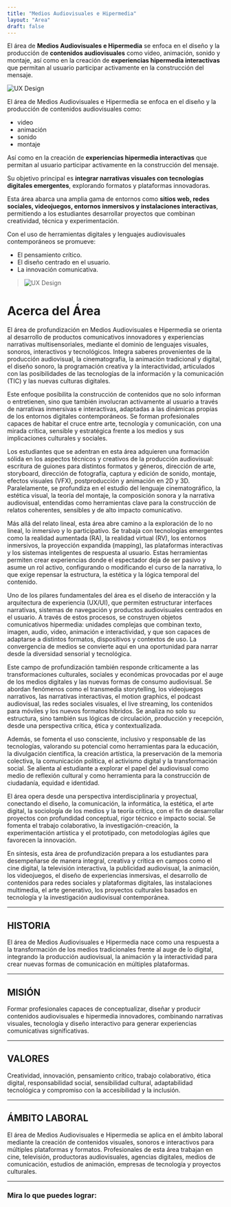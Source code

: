 ```yaml
---
title: "Medios Audiovisuales e Hipermedia"
layout: "Area"
draft: false
---
```


El área de **Medios Audiovisuales e Hipermedia** se enfoca en el diseño y la producción de **contenidos audiovisuales** como video, animación, sonido y montaje, así como en la creación de **experiencias hipermedia interactivas** que permitan al usuario participar activamente en la construcción del mensaje.

<!--more-->

![UX Design](/FAD-WebPage/images/placeholder.svg)

El área de Medios Audiovisuales e Hipermedia se enfoca en el diseño y la producción de contenidos audiovisuales como:
- video
- animación
- sonido
- montaje

Así como en la creación de **experiencias hipermedia interactivas** que permitan al usuario participar activamente en la construcción del mensaje. 

Su objetivo principal es **integrar narrativas visuales con tecnologías digitales emergentes**, explorando formatos y plataformas innovadoras.

Esta área abarca una amplia gama de entornos como **sitios web, redes sociales, videojuegos, entornos inmersivos y instalaciones interactivas**, permitiendo a los estudiantes desarrollar proyectos que combinan creatividad, técnica y experimentación.

Con el uso de herramientas digitales y lenguajes audiovisuales contemporáneos se promueve:
- El pensamiento crítico.
- El diseño centrado en el usuario.
- La innovación comunicativa.

> ![UX Design](/FAD-WebPage/images/placeholder.svg)

# Acerca del Área

El área de profundización en Medios Audiovisuales e Hipermedia se orienta al desarrollo de productos comunicativos innovadores y experiencias narrativas multisensoriales, mediante el dominio de lenguajes visuales, sonoros, interactivos y tecnológicos. Integra saberes provenientes de la producción audiovisual, la cinematografía, la animación tradicional y digital, el diseño sonoro, la programación creativa y la interactividad, articulados con las posibilidades de las tecnologías de la información y la comunicación (TIC) y las nuevas culturas digitales.

Este enfoque posibilita la construcción de contenidos que no solo informan o entretienen, sino que también involucran activamente al usuario a través de narrativas inmersivas e interactivas, adaptadas a las dinámicas propias de los entornos digitales contemporáneos. Se forman profesionales capaces de habitar el cruce entre arte, tecnología y comunicación, con una mirada crítica, sensible y estratégica frente a los medios y sus implicaciones culturales y sociales.

Los estudiantes que se adentran en esta área adquieren una formación sólida en los aspectos técnicos y creativos de la producción audiovisual: escritura de guiones para distintos formatos y géneros, dirección de arte, storyboard, dirección de fotografía, captura y edición de sonido, montaje, efectos visuales (VFX), postproducción y animación en 2D y 3D. Paralelamente, se profundiza en el estudio del lenguaje cinematográfico, la estética visual, la teoría del montaje, la composición sonora y la narrativa audiovisual, entendidas como herramientas clave para la construcción de relatos coherentes, sensibles y de alto impacto comunicativo.

Más allá del relato lineal, esta área abre camino a la exploración de lo no lineal, lo inmersivo y lo participativo. Se trabaja con tecnologías emergentes como la realidad aumentada (RA), la realidad virtual (RV), los entornos inmersivos, la proyección expandida (mapping), las plataformas interactivas y los sistemas inteligentes de respuesta al usuario. Estas herramientas permiten crear experiencias donde el espectador deja de ser pasivo y asume un rol activo, configurando o modificando el curso de la narrativa, lo que exige repensar la estructura, la estética y la lógica temporal del contenido.

Uno de los pilares fundamentales del área es el diseño de interacción y la arquitectura de experiencia (UX/UI), que permiten estructurar interfaces narrativas, sistemas de navegación y productos audiovisuales centrados en el usuario. A través de estos procesos, se construyen objetos comunicativos hipermedia: unidades complejas que combinan texto, imagen, audio, video, animación e interactividad, y que son capaces de adaptarse a distintos formatos, dispositivos y contextos de uso. La convergencia de medios se convierte aquí en una oportunidad para narrar desde la diversidad sensorial y tecnológica.

Este campo de profundización también responde críticamente a las transformaciones culturales, sociales y económicas provocadas por el auge de los medios digitales y las nuevas formas de consumo audiovisual. Se abordan fenómenos como el transmedia storytelling, los videojuegos narrativos, las narrativas interactivas, el motion graphics, el podcast audiovisual, las redes sociales visuales, el live streaming, los contenidos para móviles y los nuevos formatos híbridos. Se analiza no solo su estructura, sino también sus lógicas de circulación, producción y recepción, desde una perspectiva crítica, ética y contextualizada.

Además, se fomenta el uso consciente, inclusivo y responsable de las tecnologías, valorando su potencial como herramientas para la educación, la divulgación científica, la creación artística, la preservación de la memoria colectiva, la comunicación política, el activismo digital y la transformación social. Se alienta al estudiante a explorar el papel del audiovisual como medio de reflexión cultural y como herramienta para la construcción de ciudadanía, equidad e identidad.

El área opera desde una perspectiva interdisciplinaria y proyectual, conectando el diseño, la comunicación, la informática, la estética, el arte digital, la sociología de los medios y la teoría crítica, con el fin de desarrollar proyectos con profundidad conceptual, rigor técnico e impacto social. Se fomenta el trabajo colaborativo, la investigación-creación, la experimentación artística y el prototipado, con metodologías ágiles que favorecen la innovación.

En síntesis, esta área de profundización prepara a los estudiantes para desempeñarse de manera integral, creativa y crítica en campos como el cine digital, la televisión interactiva, la publicidad audiovisual, la animación, los videojuegos, el diseño de experiencias inmersivas, el desarrollo de contenidos para redes sociales y plataformas digitales, las instalaciones multimedia, el arte generativo, los proyectos culturales basados en tecnología y la investigación audiovisual contemporánea.

---

## HISTORIA

El área de Medios Audiovisuales e Hipermedia nace como una respuesta a la transformación de los medios tradicionales frente al auge de lo digital, integrando la producción audiovisual, la animación y la interactividad para crear nuevas formas de comunicación en múltiples plataformas.

---

## MISIÓN

Formar profesionales capaces de conceptualizar, diseñar y producir contenidos audiovisuales e hipermedia innovadores, combinando narrativas visuales, tecnología y diseño interactivo para generar experiencias comunicativas significativas.

---

## VALORES

Creatividad, innovación, pensamiento crítico, trabajo colaborativo, ética digital, responsabilidad social, sensibilidad cultural, adaptabilidad tecnológica y compromiso con la accesibilidad y la inclusión.

---

## ÁMBITO LABORAL

El área de Medios Audiovisuales e Hipermedia se aplica en el ámbito laboral mediante la creación de contenidos visuales, sonoros e interactivos para múltiples plataformas y formatos. Profesionales de esta área trabajan en cine, televisión, productoras audiovisuales, agencias digitales, medios de comunicación, estudios de animación, empresas de tecnología y proyectos culturales.

---

###  Mira lo que puedes lograr: